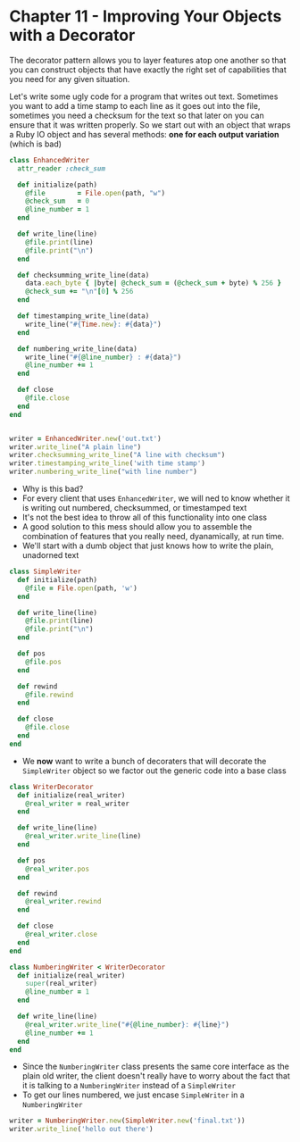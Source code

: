 # Chapter 11 - Improving Your Objects with a Decorator

The decorator pattern allows you to layer features atop one another so that you can construct objects that have exactly the right set of capabilities that you need for any given situation.


Let's write some ugly code for a program that writes out text. Sometimes you want to add a time stamp to each line as it goes out into the file, sometimes you need a checksum for the text so that later on you can ensure that it was written properly. So we start out with an object that wraps a Ruby IO object and has several methods: **one for each output variation** (which is bad)

```ruby
class EnhancedWriter
  attr_reader :check_sum

  def initialize(path)
    @file        = File.open(path, "w")
    @check_sum   = 0
    @line_number = 1
  end

  def write_line(line)
    @file.print(line)
    @file.print("\n")
  end

  def checksumming_write_line(data)
    data.each_byte { |byte| @check_sum = (@check_sum + byte) % 256 }
    @check_sum += "\n"[0] % 256
  end

  def timestamping_write_line(data)
    write_line("#{Time.new}: #{data}")
  end

  def numbering_write_line(data)
    write_line("#{@line_number} : #{data}")
    @line_number += 1
  end

  def close
    @file.close
  end
end


writer = EnhancedWriter.new('out.txt')
writer.write_line("A plain line")
writer.checksumming_write_line("A line with checksum")
writer.timestamping_write_line('with time stamp')
writer.numbering_write_line("with line number")
```

* Why is this bad?
* For every client that uses `EnhancedWriter`, we will ned to know whether it is writing out numbered, checksummed, or timestamped text
* It's not the best idea to throw all of this functionality into one class
* A good solution to this mess should allow you to assemble the combination of features that you really need, dyanamically, at run time.
* We'll start with a dumb object that just knows how to write the plain, unadorned text

```ruby
class SimpleWriter
  def initialize(path)
    @file = File.open(path, 'w')
  end

  def write_line(line)
    @file.print(line)
    @file.print("\n")
  end

  def pos
    @file.pos
  end

  def rewind
    @file.rewind
  end

  def close
    @file.close
  end
end
```

* We **now** want to write a bunch of decoraters that will decorate the `SimpleWriter` object so we factor out the generic code into a base class

```ruby
class WriterDecorator
  def initialize(real_writer)
    @real_writer = real_writer
  end

  def write_line(line)
    @real_writer.write_line(line)
  end

  def pos
    @real_writer.pos
  end

  def rewind
    @real_writer.rewind
  end

  def close
    @real_writer.close
  end
end

class NumberingWriter < WriterDecorator
  def initialize(real_writer)
    super(real_writer)
    @line_number = 1
  end

  def write_line(line)
    @real_writer.write_line("#{@line_number}: #{line}")
    @line_number += 1
  end
end
```

* Since the `NumberingWriter` class presents the same core interface as the plain old writer, the client doesn't really have to worry about the fact that it is talking to a `NumberingWriter` instead of a `SimpleWriter`
* To get our lines numbered, we just encase `SimpleWriter` in a `NumberingWriter`

```ruby
writer = NumberingWriter.new(SimpleWriter.new('final.txt'))
writer.write_line('hello out there')
```
